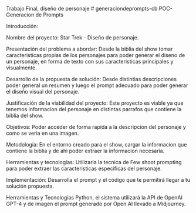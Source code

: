 Trabajo Final, diseño de personaje # generaciondeprompts-cb
POC-Generacion de Prompts

Introducción:

Nombre del proyecto: Star Trek - Diseño de personaje.

Presentación del problema a abordar: Desde la biblia del show tomar caracteristicas propias de los personajes para poder generar el diseno de un personaje, en forma de texto con sus caracteristicas principales y visualmente.

Desarrollo de la propuesta de solución: Desde distintias descripciones poder general un resumen y luego el prompt adecuado para poder generar el diseño visual del personaje.

Justificación de la viabilidad del proyecto: Este proyecto es viable ya que tenemos informacion del personaje en distintas parrafos que contiene la biblia del show.

Objetivos: Poder acceder de forma rapida a la descripcion del personaje y como se veria en una imagen.

Metodología: En el entorno creado para el show, cargar la informacion que contiene la biblia y de ahi poder extraer la informacion necesaria.

Herramientas y tecnologías: Utilizaria la tecnica de Few shoot prompting para poder extraer las caracteristicas especificas del personaje.

Implementación: Desarrolla el prompt y el código que te permitirá llegar a tu solución propuesta.

Herramientas y Tecnologías Python, el sistema utilizará la API de OpenAI GPT-4 y de imagen el prompt generado por Open AI llevado a Midjourney.

